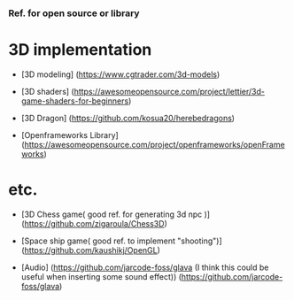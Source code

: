### Ref. for open source or library  

# 3D implementation  
- [3D modeling] (https://www.cgtrader.com/3d-models)  
  
- [3D shaders] (https://awesomeopensource.com/project/lettier/3d-game-shaders-for-beginners)  
  
- [3D Dragon] (https://github.com/kosua20/herebedragons)
  
- [Openframeworks Library] (https://awesomeopensource.com/project/openframeworks/openFrameworks)
  
# etc.
- [3D Chess game( good ref. for generating 3d npc )] (https://github.com/zigaroula/Chess3D)  
  
- [Space ship game( good ref. to implement "shooting")] (https://github.com/kaushikj/OpenGL) 
  
- [Audio] (https://github.com/jarcode-foss/glava (I think this could be useful when inserting some sound effect)) (https://github.com/jarcode-foss/glava)  
